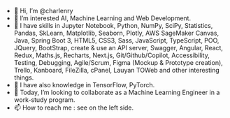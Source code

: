 - 👋 Hi, I’m @charlenry
- 👀 I’m interested AI, Machine Learning and Web Development.
- 🌱 I have skills in Jupyter Notebook, Python, NumPy, SciPy, Statistics, Pandas, SkLearn, Matplotlib, Seaborn, Plotly, AWS SageMaker Canvas, Java, Spring Boot 3, HTML5, CSS3, Sass, JavaScript, TypeScript, POO, JQuery, BootStrap, create & use an API server, Swagger, Angular, React, Redux, Maths.js, Recharts, Next.js, Git/Github/Copilot, Accessibility, Testing, Debugging, Agile/Scrum, Figma (Mockup & Prototype creation), Trello, Kanboard, FileZilla, cPanel, Lauyan TOWeb and other interesting things.
- 🌱 I have also knowledge in TensorFlow, PyTorch.
- 💞️ Today, I’m looking to collaborate as a Machine Learning Engineer in a work-study program.
- 📫 How to reach me : see on the left side.

<!---
charlenry/charlenry is a ✨ special ✨ repository because its `README.md` (this file) appears on your GitHub profile.
You can click the Preview link to take a look at your changes.
--->
